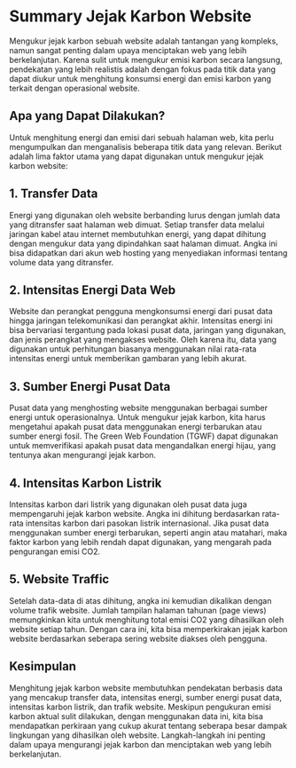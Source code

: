 # Summary Jejak Karbon Website

Mengukur jejak karbon sebuah website adalah tantangan yang kompleks, namun sangat penting dalam upaya menciptakan web yang lebih berkelanjutan. Karena sulit untuk mengukur emisi karbon secara langsung, pendekatan yang lebih realistis adalah dengan fokus pada titik data yang dapat diukur untuk menghitung konsumsi energi dan emisi karbon yang terkait dengan operasional website.

## Apa yang Dapat Dilakukan?

Untuk menghitung energi dan emisi dari sebuah halaman web, kita perlu mengumpulkan dan menganalisis beberapa titik data yang relevan. Berikut adalah lima faktor utama yang dapat digunakan untuk mengukur jejak karbon website:

## 1. Transfer Data

Energi yang digunakan oleh website berbanding lurus dengan jumlah data yang ditransfer saat halaman web dimuat. Setiap transfer data melalui jaringan kabel atau internet membutuhkan energi, yang dapat dihitung dengan mengukur data yang dipindahkan saat halaman dimuat. Angka ini bisa didapatkan dari akun web hosting yang menyediakan informasi tentang volume data yang ditransfer.

## 2. Intensitas Energi Data Web

Website dan perangkat pengguna mengkonsumsi energi dari pusat data hingga jaringan telekomunikasi dan perangkat akhir. Intensitas energi ini bisa bervariasi tergantung pada lokasi pusat data, jaringan yang digunakan, dan jenis perangkat yang mengakses website. Oleh karena itu, data yang digunakan untuk perhitungan biasanya menggunakan nilai rata-rata intensitas energi untuk memberikan gambaran yang lebih akurat.

## 3. Sumber Energi Pusat Data

Pusat data yang menghosting website menggunakan berbagai sumber energi untuk operasionalnya. Untuk mengukur jejak karbon, kita harus mengetahui apakah pusat data menggunakan energi terbarukan atau sumber energi fosil. The Green Web Foundation (TGWF) dapat digunakan untuk memverifikasi apakah pusat data mengandalkan energi hijau, yang tentunya akan mengurangi jejak karbon.

## 4. Intensitas Karbon Listrik

Intensitas karbon dari listrik yang digunakan oleh pusat data juga mempengaruhi jejak karbon website. Angka ini dihitung berdasarkan rata-rata intensitas karbon dari pasokan listrik internasional. Jika pusat data menggunakan sumber energi terbarukan, seperti angin atau matahari, maka faktor karbon yang lebih rendah dapat digunakan, yang mengarah pada pengurangan emisi CO2.

## 5. Website Traffic

Setelah data-data di atas dihitung, angka ini kemudian dikalikan dengan volume trafik website. Jumlah tampilan halaman tahunan (page views) memungkinkan kita untuk menghitung total emisi CO2 yang dihasilkan oleh website setiap tahun. Dengan cara ini, kita bisa memperkirakan jejak karbon website berdasarkan seberapa sering website diakses oleh pengguna.

## Kesimpulan

Menghitung jejak karbon website membutuhkan pendekatan berbasis data yang mencakup transfer data, intensitas energi, sumber energi pusat data, intensitas karbon listrik, dan trafik website. Meskipun pengukuran emisi karbon aktual sulit dilakukan, dengan menggunakan data ini, kita bisa mendapatkan perkiraan yang cukup akurat tentang seberapa besar dampak lingkungan yang dihasilkan oleh website. Langkah-langkah ini penting dalam upaya mengurangi jejak karbon dan menciptakan web yang lebih berkelanjutan.

